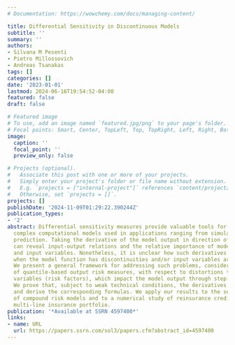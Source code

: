 ```yaml
---
# Documentation: https://wowchemy.com/docs/managing-content/

title: Differential Sensitivity in Discontinuous Models
subtitle: ''
summary: ''
authors:
- Silvana M Pesenti
- Pietro Millossovich
- Andreas Tsanakas
tags: []
categories: []
date: '2023-01-01'
lastmod: 2024-06-16T19:54:52-04:00
featured: false
draft: false

# Featured image
# To use, add an image named `featured.jpg/png` to your page's folder.
# Focal points: Smart, Center, TopLeft, Top, TopRight, Left, Right, BottomLeft, Bottom, BottomRight.
image:
  caption: ''
  focal_point: ''
  preview_only: false

# Projects (optional).
#   Associate this post with one or more of your projects.
#   Simply enter your project's folder or file name without extension.
#   E.g. `projects = ["internal-project"]` references `content/project/deep-learning/index.md`.
#   Otherwise, set `projects = []`.
projects: []
publishDate: '2024-11-09T01:29:22.390244Z'
publication_types:
- '2'
abstract: Differential sensitivity measures provide valuable tools for interpreting
  complex computational models used in applications ranging from simulation to algorithmic
  prediction. Taking the derivative of the model output in direction of a model parameter
  can reveal input-output relations and the relative importance of model parameters
  and input variables. Nonetheless, it is unclear how such derivatives should be taken
  when the model function has discontinuities and/or input variables are discrete.
  We present a general framework for addressing such problems, considering derivatives
  of quantile-based output risk measures, with respect to distortions to random input
  variables (risk factors), which impact the model output through step-functions.
  We prove that, subject to weak technical conditions, the derivatives are well-defined
  and derive the corresponding formulas. We apply our results to the sensitivity analysis
  of compound risk models and to a numerical study of reinsurance credit risk in a
  multi-line insurance portfolio.
publication: '*Available at SSRN 4597400*'
links:
- name: URL
  url: https://papers.ssrn.com/sol3/papers.cfm?abstract_id=4597400
---
```


